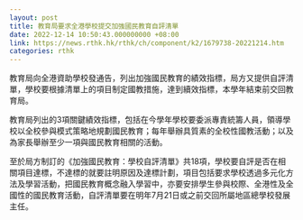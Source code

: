 ```yaml
---
layout: post
title: 教育局要求全港學校提交加強國民教育自評清單
date: 2022-12-14 10:50:43.000000000 +08:00
link: https://news.rthk.hk/rthk/ch/component/k2/1679738-20221214.htm
categories: rthk
---
```


教育局向全港資助學校發通告，列出加強國民教育的績效指標，局方又提供自評清單，學校要根據清單上的項目制定國教措施，達到續效指標，本學年結束前交回教育局。

教育局列出的3項關鍵績效指標，包括在今學年學校要委派專責統籌人員，領導學校以全校參與模式策略地規劃國民教育；每年舉辦具質素的全校性國教活動；以及為家長舉辦至少一項與國民教育相關的活動。

至於局方制訂的《加強國民教育：學校自評清單》共18項，學校要自評是否在相關項目達標，不達標的就要註明原因及達標計劃，項目包括要求學校透過多元化方法及學習活動，把國民教育概念融入學習中，亦要安排學生參與校際、全港性及全國性的國民教育活動，自評清單要在明年7月21日或之前交回所屬地區總學校發展主任。
